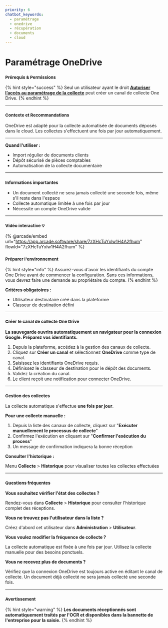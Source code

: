 ```yaml
---
priority: 6
chatbot_keywords: 
  - paramétrage
  - onedrive
  - récupération
  - documents
  - cloud
---
```


# Paramétrage OneDrive

### <sup>**Prérequis & Permissions**</sup>

{% hint style="success" %}
Seul un utilisateur ayant le droit [**Autoriser l’accès au paramétrage de la collecte**](../administration/detail-des-droits.md) peut créer un canal de collecte One Drive.
{% endhint %}

***

### <sup>**Contexte et Recommandations**</sup>

OneDrive est adapté pour la collecte automatisée de documents déposés dans le cloud. Les collectes s'effectuent une fois par jour automatiquement.

***

**Quand l'utiliser :**

* Import régulier de documents clients
* Dépôt sécurisé de pièces comptables
* Automatisation de la collecte documentaire

***

### <sup>**Informations importantes**</sup>

* Un document collecté ne sera jamais collecté une seconde fois, même s'il reste dans l'espace
* Collecte automatique limitée à une fois par jour
* Nécessite un compte OneDrive valide

***

### <sup>Vidéo interactive 💡</sup>

{% @arcade/embed url="https://app.arcade.software/share/7zXHcTuYxlw1H4A2fhum" flowId="7zXHcTuYxlw1H4A2fhum" %}

### <sup>**Préparer l'environnement**</sup>

{% hint style="info" %}
Assurez-vous d'avoir les identifiants du compte One Drive avant de commencer la configuration. Sans ces informations, vous devrez faire une demande au propriétaire du compte.
{% endhint %}

**Critères obligatoires :**

* Utilisateur destinataire créé dans la plateforme
* Classeur de destination défini

***

### <sup>**Créer le canal de collecte One Drive**</sup>

**La sauvegarde ouvrira automatiquement un navigateur pour la connexion Google. Préparez vos identifiants.**

1. Depuis la plateforme, accédez à la gestion des canaux de collecte.
2. Cliquez sur **Créer un canal** et sélectionnez **OneDrive** comme type de canal.
3. Saisissez les identifiants OneDrive requis.
4. Définissez le classeur de destination pour le dépôt des documents.
5. Validez la création du canal.
6. Le client reçoit une notification pour connecter OneDrive.

***

### <sup>**Gestion des collectes**</sup>

La collecte automatique s'effectue **une fois par jour**.

**Pour une collecte manuelle :**

1. Depuis la liste des canaux de collecte, cliquez sur "**Exécuter manuellement le processus de collecte**"
2. Confirmez l'exécution en cliquant sur "**Confirmer l'exécution du process**"
3. Un message de confirmation indiquera la bonne réception

**Consulter l'historique :**

Menu **Collecte** > **Historique** pour visualiser toutes les collectes effectuées

***

### <sup>**Questions fréquentes**</sup>

**Vous souhaitez vérifier l'état des collectes ?**

Rendez-vous dans **Collecte** > **Historique** pour consulter l'historique complet des réceptions.

**Vous ne trouvez pas l'utilisateur dans la liste ?**

Créez d'abord cet utilisateur dans **Administration** > **Utilisateur**.

**Vous voulez modifier la fréquence de collecte ?**

La collecte automatique est fixée à une fois par jour. Utilisez la collecte manuelle pour des besoins ponctuels.

**Vous ne recevez plus de documents ?**

Vérifiez que la connexion OneDrive est toujours active en éditant le canal de collecte. Un document déjà collecté ne sera jamais collecté une seconde fois.

***

### <sup>**Avertissement**</sup>

{% hint style="warning" %}
**Les documents réceptionnés sont automatiquement traités par l'OCR et disponibles dans la bannette de l'entreprise pour la saisie.**
{% endhint %}
